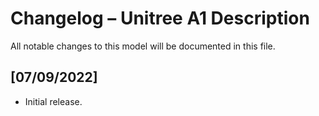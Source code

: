 # Changelog – Unitree A1 Description

All notable changes to this model will be documented in this file.

## [07/09/2022]
- Initial release.
